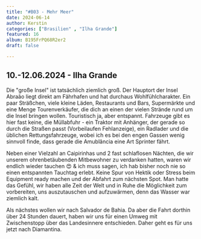 ```yaml
---
title: "#B03 - Mehr Meer"
date: 2024-06-14
author: Kerstin
categories: ["Brasilien" , "Ilha Grande"]
featured: 16
album: B195FrPQ68R2er2
draft: false

---
```


## 10.-12.06.2024 - Ilha Grande

Die "große Insel" ist tatsächlich ziemlich groß. Der Hauptort der Insel Abraão liegt direkt am Fährhafen und hat durchaus Wohlfühlcharakter. Ein paar Sträßchen, viele kleine Läden, Restaurants und Bars, Supermärkte und eine Menge Tourenverkäufer, die dich an einen der vielen Strände rund um die Insel bringen wollen. Touristisch ja, aber entspannt. Fahrzeuge gibt es hier fast keine, die Müllabfuhr - ein Traktor mit Anhänger, der gerade so durch die Straßen passt (Vorbeilaufen Fehlanzeige), ein Radlader und die üblichen Rettungsfahrzeuge, wobei ich es bei den engen Gassen wenig sinnvoll finde, dass gerade die Amublância eine Art Sprinter fährt.

Neben einer Vielzahl an Caipirinhas und 2 fast schlaflosen Nächten, die wir unserem ohrenbetäubenden Mitbewohner zu verdanken hatten, waren wir endlich wieder tauchen 😍 & ich muss sagen, ich hab bisher noch nie so einen entspannten Tauchtag erlebt. Keine Spur von Hektik oder Stress beim Equipment ready machen und der Abfahrt zum nächsten Spot. Man hatte das Gefühl, wir haben alle Zeit der Welt und in Ruhe die Möglichkeit zum vorbereiten, uns auszutauschen und aufzuwärmen, denn das Wasser war ziemlich kalt. 

Als nächstes wollen wir nach Salvador de Bahia. Da aber die Fahrt dorthin über 24 Stunden dauert, haben wir uns für einen Umweg mit Zwischenstopp über das Landesinnere entschieden. Daher geht es für uns jetzt nach Diamantina.
